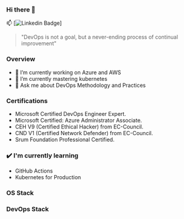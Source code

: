 ### Hi there 👋

📫 [![Linkedin Badge](https://img.shields.io/badge/RaghuReddy-Linkedin-blue?style=flat-square&logo=Linkedin&logoColor=white&link=https://www.linkedin.com/in/raghu-reddy-394a98140/)]

> "DevOps is not a goal, but a never-ending process of continual improvement"

### Overview

- 🔭 I’m currently working on Azure and AWS 
- 🌱 I’m currently mastering kubernetes
- 💬 Ask me about DevOps Methodology and Practices 

### Certifications 
- Microsoft Certified DevOps Engineer Expert.
- Microsoft Certified: Azure Administrator Associate.
- CEH V9 (Certified Ethical Hacker) from EC-Council.
- CND V1 (Certified Network Defender) from EC-Council.
- Srum Foundation Professional Certified.

### ✔️ I'm currently learning
- GitHub Actions
- Kubernetes for Production 

### OS Stack

### DevOps Stack
 
<!--
**raghureddycloud/raghureddycloud** is a ✨ _special_ ✨ repository because its `README.md` (this file) appears on your GitHub profile.


-->
